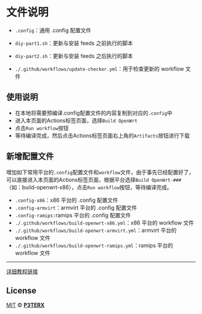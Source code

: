 # 文件说明
- `.config`：通用 .config 配置文件

- `diy-part1.sh`：更新与安装 feeds 之前执行的脚本
- `diy-part2.sh`：更新与安装 feeds 之后执行的脚本

- `./.github/workflows/update-checker.yml`：用于检查更新的 workflow 文件

## 使用说明

- 在本地将需要预编译.config配置文件的内容复制到对应的`.config`中
- 进入本页面的Actions标签页面，选择`Build OpenWrt`
- 点击`Run workflow`按钮
- 等待编译完成，然后点击Actions标签页面右上角的`Artifacts`按钮进行下载

## 新增配置文件

增加如下常用平台的`.config`配置文件和`workflow`文件，由于事先已经配置好了，可以直接进入本页面的Actions标签页面，根据平台选择`Build OpenWrt-###`（如：build-openwrt-x86），点击`Run workflow`按钮，等待编译完成。

- `.config-x86`：x86 平台的 .config 配置文件
- `.config-armvirt`：armvirt 平台的 .config 配置文件
- `.config-ramips:`ramips 平台的 .config 配置文件
- `./.github/workflows/build-openwrt-x86.yml`：x86 平台的 workflow 文件
- `./.github/workflows/build-openwrt-armvirt.yml`：armvirt 平台的 workflow 文件
- `./.github/workflows/build-openwrt-ramips.yml`：ramips 平台的 workflow 文件

---

[详细教程链接](https://p3terx.com/archives/build-openwrt-with-github-actions.html)

## License

[MIT](https://github.com/P3TERX/Actions-OpenWrt/blob/main/LICENSE) © [**P3TERX**](https://p3terx.com)

